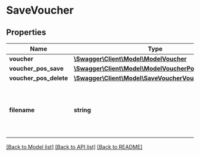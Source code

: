 # SaveVoucher

## Properties
Name | Type | Description | Notes
------------ | ------------- | ------------- | -------------
**voucher** | [**\Swagger\Client\Model\ModelVoucher**](ModelVoucher.md) |  | 
**voucher_pos_save** | [**\Swagger\Client\Model\ModelVoucherPos**](ModelVoucherPos.md) |  | [optional] 
**voucher_pos_delete** | [**\Swagger\Client\Model\SaveVoucherVoucherPosDelete**](SaveVoucherVoucherPosDelete.md) |  | [optional] 
**filename** | **string** | Filename of a previously upload file which should be attached. | [optional] 

[[Back to Model list]](../../README.md#documentation-for-models) [[Back to API list]](../../README.md#documentation-for-api-endpoints) [[Back to README]](../../README.md)

